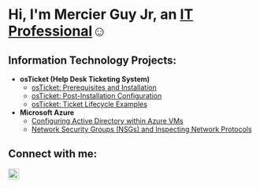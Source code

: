 <h1>Hi, I'm Mercier Guy Jr, an <a href="https://www.linkedin.com/in/mercier-g-a94319101/">IT Professional</a>☺</h1>

<h2> Information Technology Projects:</h2>

- <b>osTicket (Help Desk Ticketing System)</b>
  - [osTicket: Prerequisites and Installation](https://github.com/mercierguy913/osticket-prereqs)
  - [osTicket: Post-Installation Configuration](https://github.com/mercierguy913/Post-Install-Configuration)
  - [osTicket: Ticket Lifecycle Examples](https://github.com/mercierguy913/Ticket-Lifecycle-Examples)
- <b>Microsoft Azure</b>
  - [Configuring Active Directory within Azure VMs]()
  - [Network Security Groups (NSGs) and Inspecting Network Protocols](https://github.com/mercierguy913/Network-Sec-Groups)
  
<h2> Connect with me:</h2>

[<img align="left" alt="Josh | LinkedIn" width="22px" src="https://cdn.jsdelivr.net/npm/simple-icons@v3/icons/linkedin.svg" />][linkedin]

[linkedin]: https://www.linkedin.com/in/mercier-g-a94319101/
